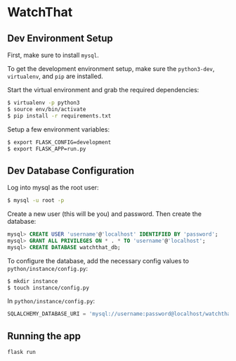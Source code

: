 # WatchThat

## Dev Environment Setup

First, make sure to install `mysql`.

To get the development environment setup, make sure the `python3-dev`, `virtualenv`, and `pip` are installed.

Start the virtual environment and grab the required dependencies:
```bash
$ virtualenv -p python3
$ source env/bin/activate
$ pip install -r requirements.txt
```

Setup a few environment variables:
```bash
$ export FLASK_CONFIG=development
$ export FLASK_APP=run.py
```

## Dev Database Configuration
Log into mysql as the root user:

```bash
$ mysql -u root -p
```

Create a new user (this will be you) and password. Then create the database:

```sql
mysql> CREATE USER 'username'@'localhost' IDENTIFIED BY 'password';
mysql> GRANT ALL PRIVILEGES ON * . * TO 'username'@'localhost';
mysql> CREATE DATABASE watchthat_db;
```

To configure the database, add the necessary config values to `python/instance/config.py`:
```bash
$ mkdir instance
$ touch instance/config.py
```

In `python/instance/config.py`:
```python
SQLALCHEMY_DATABASE_URI = 'mysql://username:password@localhost/watchthat_db'
```

## Running the app

```bash
flask run
```
